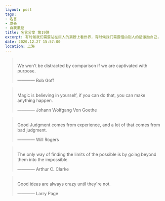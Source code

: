 ```yaml
---
layout: post
tags: 
- 名言
- 成长
- 自我激励
title: 名言分享 第19弹
excerpt: 有时候我们需要站在巨人的肩膀上看世界，有时候我们需要借由别人的话激励自己，有时候我们需要提醒自己变得更加优秀。
date: 2020.12.27 15:57:00
location: 上海
---
```


> <span class="icon-quotes-left"></span>  
> We won't be distracted by comparison if we are captivated with purpose.
> <div class="source">———— Bob Goff</div>  
> <div class="quotes-right"><span class="icon-quotes-right"></span></div>

> <span class="icon-quotes-left"></span>  
> Magic is believing in yourself, if you can do that, you can make anything happen.
> <div class="source">———— Johann Wolfgang Von Goethe</div>  
> <div class="quotes-right"><span class="icon-quotes-right"></span></div>

> <span class="icon-quotes-left"></span>  
> Good Judgment comes from experience, and a lot of that comes from bad judgment.
> <div class="source">———— Will Rogers</div>  
> <div class="quotes-right"><span class="icon-quotes-right"></span></div>

> <span class="icon-quotes-left"></span>  
> The only way of finding the limits of the possible is by going beyond them into the impossible.           
> <div class="source">———— Arthur C. Clarke</div>  
> <div class="quotes-right"><span class="icon-quotes-right"></span></div>

> <span class="icon-quotes-left"></span>  
> Good ideas are always crazy until they're not.
> <div class="source">———— Larry Page</div>  
> <div class="quotes-right"><span class="icon-quotes-right"></span></div>